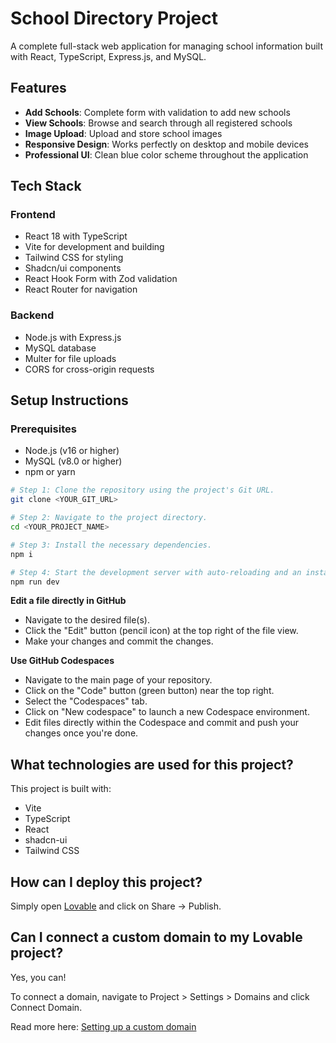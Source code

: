 # School Directory Project

A complete full-stack web application for managing school information built with React, TypeScript, Express.js, and MySQL.

## Features

- **Add Schools**: Complete form with validation to add new schools
- **View Schools**: Browse and search through all registered schools
- **Image Upload**: Upload and store school images
- **Responsive Design**: Works perfectly on desktop and mobile devices
- **Professional UI**: Clean blue color scheme throughout the application

## Tech Stack

### Frontend
- React 18 with TypeScript
- Vite for development and building
- Tailwind CSS for styling
- Shadcn/ui components
- React Hook Form with Zod validation
- React Router for navigation

### Backend
- Node.js with Express.js
- MySQL database
- Multer for file uploads
- CORS for cross-origin requests

## Setup Instructions

### Prerequisites
- Node.js (v16 or higher)
- MySQL (v8.0 or higher)
- npm or yarn

```sh
# Step 1: Clone the repository using the project's Git URL.
git clone <YOUR_GIT_URL>

# Step 2: Navigate to the project directory.
cd <YOUR_PROJECT_NAME>

# Step 3: Install the necessary dependencies.
npm i

# Step 4: Start the development server with auto-reloading and an instant preview.
npm run dev
```

**Edit a file directly in GitHub**

- Navigate to the desired file(s).
- Click the "Edit" button (pencil icon) at the top right of the file view.
- Make your changes and commit the changes.

**Use GitHub Codespaces**

- Navigate to the main page of your repository.
- Click on the "Code" button (green button) near the top right.
- Select the "Codespaces" tab.
- Click on "New codespace" to launch a new Codespace environment.
- Edit files directly within the Codespace and commit and push your changes once you're done.

## What technologies are used for this project?

This project is built with:

- Vite
- TypeScript
- React
- shadcn-ui
- Tailwind CSS

## How can I deploy this project?

Simply open [Lovable](https://lovable.dev/projects/33a62363-6903-45c8-9921-f6a5406c22e1) and click on Share -> Publish.

## Can I connect a custom domain to my Lovable project?

Yes, you can!

To connect a domain, navigate to Project > Settings > Domains and click Connect Domain.

Read more here: [Setting up a custom domain](https://docs.lovable.dev/tips-tricks/custom-domain#step-by-step-guide)
